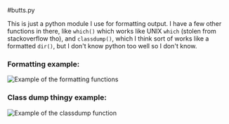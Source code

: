 #butts.py

This is just a python module I use for formatting output. I have a few other functions in there, like `which()` which works like UNIX `which` (stolen from stackoverflow tho), and `classdump()`, which I think sort of works like a formatted `dir()`, but I don't know python too well so I don't know.

### Formatting example:

![Example of the formatting functions](http://i.imgur.com/gCAUGtX.png)

### Class dump thingy example:

![Example of the classdump function](http://i.imgur.com/TowqMuW.png)
